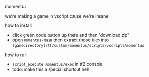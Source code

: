 momentus

we're making a game in vscript cause we're insane

how to install
- click green code button up there and then "download zip"
- open `momentus-main` then extract those files into `[gamedirectory]/tf/custom/momentus/scripts/vscripts/momentus`

how to run
- `script_execute momentus/exec` in tf2 console
- todo: make this a special shortcut heh

